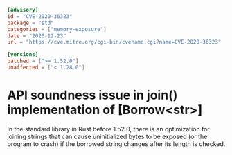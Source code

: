 ```toml
[advisory]
id = "CVE-2020-36323"
package = "std"
categories = ["memory-exposure"]
date = "2020-12-23"
url = "https://cve.mitre.org/cgi-bin/cvename.cgi?name=CVE-2020-36323"

[versions]
patched = [">= 1.52.0"]
unaffected = ["< 1.28.0"]
```

# API soundness issue in join() implementation of \[Borrow\<str\>\]

In the standard library in Rust before 1.52.0, there is an optimization for joining strings that can cause uninitialized bytes to be exposed (or the program to crash) if the borrowed string changes after its length is checked.
